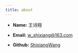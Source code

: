 ```yaml
---
title: about
---
```



 * **Name:**  王诗翔
 
 * **Email:** [w_shixiang@163.com](mailto:w_shixiang@163.com)
 
 * **Github:** [ShixiangWang](https://github.com/ShixiangWang)

